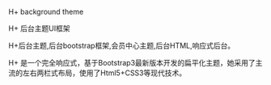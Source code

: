 H+ background theme 

H+ 后台主题UI框架 

H+后台主题,后台bootstrap框架,会员中心主题,后台HTML,响应式后台。

H+ 是一个完全响应式，基于Bootstrap3最新版本开发的扁平化主题，她采用了主流的左右两栏式布局，使用了Html5+CSS3等现代技术。
